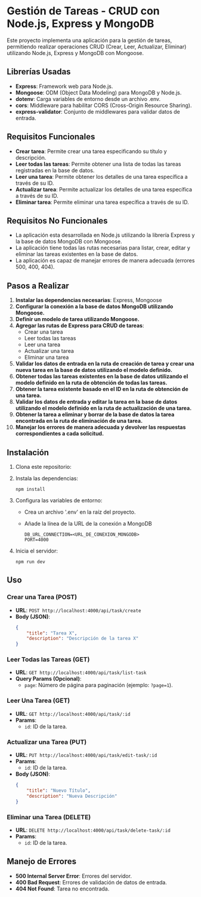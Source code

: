 # Gestión de Tareas - CRUD con Node.js, Express y MongoDB

Este proyecto implementa una aplicación para la gestión de tareas, permitiendo realizar operaciones CRUD (Crear, Leer, Actualizar, Eliminar) utilizando Node.js, Express y MongoDB con Mongoose.

## Librerías Usadas

- **Express**: Framework web para Node.js.
- **Mongoose**: ODM (Object Data Modeling) para MongoDB y Node.js.
- **dotenv**: Carga variables de entorno desde un archivo .env.
- **cors**: Middleware para habilitar CORS (Cross-Origin Resource Sharing).
- **express-validator**: Conjunto de middlewares para validar datos de entrada.

## Requisitos Funcionales

- **Crear tarea**: Permite crear una tarea especificando su título y descripción.
- **Leer todas las tareas**: Permite obtener una lista de todas las tareas registradas en la base de datos.
- **Leer una tarea**: Permite obtener los detalles de una tarea específica a través de su ID.
- **Actualizar tarea**: Permite actualizar los detalles de una tarea específica a través de su ID.
- **Eliminar tarea**: Permite eliminar una tarea específica a través de su ID.

## Requisitos No Funcionales

- La aplicación esta desarrollada en Node.js utilizando la librería Express y la base de datos MongoDB con Mongoose.
- La aplicación tiene todas las rutas necesarias para listar, crear, editar y eliminar las tareas existentes en la base de datos.
- La aplicación es capaz de manejar errores de manera adecuada (errores 500, 400, 404).

## Pasos a Realizar

1. **Instalar las dependencias necesarias**: Express, Mongoose
2. **Configurar la conexión a la base de datos MongoDB utilizando Mongoose.**
3. **Definir un modelo de tarea utilizando Mongoose.**
4. **Agregar las rutas de Express para CRUD de tareas**:
    - Crear una tarea
    - Leer todas las tareas
    - Leer una tarea
    - Actualizar una tarea
    - Eliminar una tarea
5. **Validar los datos de entrada en la ruta de creación de tarea y crear una nueva tarea en la base de datos utilizando el modelo definido.**
6. **Obtener todas las tareas existentes en la base de datos utilizando el modelo definido en la ruta de obtención de todas las tareas.**
7. **Obtener la tarea existente basado en el ID en la ruta de obtención de una tarea.**
8. **Validar los datos de entrada y editar la tarea en la base de datos utilizando el modelo definido en la ruta de actualización de una tarea.**
9. **Obtener la tarea a eliminar y borrar de la base de datos la tarea encontrada en la ruta de eliminación de una tarea.**
10. **Manejar los errores de manera adecuada y devolver las respuestas correspondientes a cada solicitud.**

## Instalación

1. Clona este repositorio:

2. Instala las dependencias:

    ```
    npm install
    ```

3. Configura las variables de entorno:

    - Crea un archivo '.env' en la raíz del proyecto.
    - Añade la línea de la URL de la conexión a MongoDB 

        ```
        DB_URL_CONNECTION=<URL_DE_CONEXION_MONGODB>
        PORT=4000
        ```

4. Inicia el servidor:

    ```
    npm run dev
    ```

## Uso

### Crear una Tarea (POST)

- **URL**: `POST http://localhost:4000/api/task/create`
- **Body (JSON)**:
    ```json
    {
        "title": "Tarea X",
        "description": "Descripción de la tarea X"
    }
    ```

### Leer Todas las Tareas (GET)

- **URL**: `GET http://localhost:4000/api/task/list-task`
- **Query Params (Opcional)**:
    - `page`: Número de página para paginación (ejemplo: `?page=1`).

### Leer Una Tarea (GET)

- **URL**: `GET http://localhost:4000/api/task/:id`
- **Params**:
    - `id`: ID de la tarea.

### Actualizar una Tarea (PUT)

- **URL**: `PUT http://localhost:4000/api/task/edit-task/:id`
- **Params**:
    - `id`: ID de la tarea.
- **Body (JSON)**:
    ```json
    {
        "title": "Nuevo Título",
        "description": "Nueva Descripción"
    }
    ```

### Eliminar una Tarea (DELETE)

- **URL**: `DELETE http://localhost:4000/api/task/delete-task/:id`
- **Params**:
    - `id`: ID de la tarea.

## Manejo de Errores

- **500 Internal Server Error**: Errores del servidor.
- **400 Bad Request**: Errores de validación de datos de entrada.
- **404 Not Found**: Tarea no encontrada.